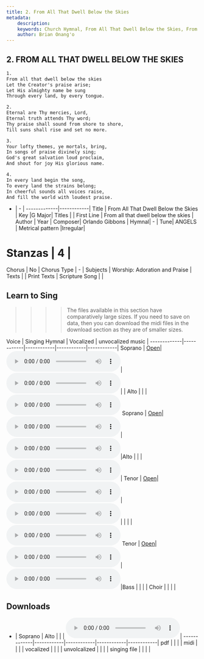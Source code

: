 ```yaml
---
title: 2. From All That Dwell Below the Skies
metadata:
    description: 
    keywords: Church Hymnal, From All That Dwell Below the Skies, From all that dwell below the skies, 
    author: Brian Onang'o
---
```



## 2. FROM ALL THAT DWELL BELOW THE SKIES

```txt
1.
From all that dwell below the skies 
Let the Creator's praise arise; 
Let His almighty name be sung 
Through every land, by every tongue.

2.
Eternal are Thy mercies, Lord, 
Eternal truth attends Thy word; 
Thy praise shall sound from shore to shore, 
Till suns shall rise and set no more. 

3.
Your lofty themes, ye mortals, bring, 
In songs of praise divinely sing; 
God's great salvation loud proclaim, 
And shout for joy His glorious name.

4.
In every land begin the song, 
To every land the strains belong; 
In cheerful sounds all voices raise, 
And fill the world with loudest praise.
```

- |   -  |
-------------|------------|
Title | From All That Dwell Below the Skies |
Key |G Major|
Titles |  |
First Line | From all that dwell below the skies |
Author |
Year |
Composer| Orlando Gibbons |
Hymnal|  - |
Tune| ANGELS |
Metrical pattern |Irregular|
# Stanzas | 4 |
Chorus | No |
Chorus Type | - |
Subjects | Worship: Adoration and Praise |
Texts |  |
Print Texts |
Scripture Song |  |
  
## Learn to Sing

>>>> The files available in this section have comparatively large sizes. If you need to save on data, then you can download the midi files in the download section as they are of smaller sizes.

Voice |  Singing Hymnal | Vocalized | unvocalized music |
-------------|------------|------------|------------|------------|
Soprano | <a href="programmable-singing" _target="blank">Open</a>| <audio controls><source src="{{{cself}}}/CH/mp3/002-long--soprano.mp3" type="audio/mpeg">Your browser does not support the audio element.</audio>| <audio controls><source src="{{{cself}}}/CH/singing/002-long--soprano-v.mp3" type="audio/mpeg">Your browser does not support the audio element.</audio>| | Alto | | | <audio controls><source src="sites/{{{cself}}}/mp3/002-long--alto.mp3" type="audio/mpeg">Your browser does not support the audio element.</audio>
Soprano | <a href="programmable-singing" _target="blank">Open</a>| <audio controls><source src="{{{cself}}}/CH/mp3/002-long--soprano.mp3" type="audio/mpeg">Your browser does not support the audio element.</audio>| <audio controls><source src="{{{cself}}}/CH/singing/002-long--soprano-v.mp3" type="audio/mpeg">Your browser does not support the audio element.</audio>|Alto | | | <audio controls><source src="sites/{{{cself}}}/mp3/002-long--alto.mp3" type="audio/mpeg">Your browser does not support the audio element.</audio>|
Tenor | <a href="programmable-singing" _target="blank">Open</a>| <audio controls><source src="{{{cself}}}/CH/mp3/002-long--tenor.mp3" type="audio/mpeg">Your browser does not support the audio element.</audio>| <audio controls><source src="{{{cself}}}/CH/singing/002-long--tenor-v.mp3" type="audio/mpeg">Your browser does not support the audio element.</audio>| | | | <audio controls><source src="sites/{{{cself}}}/mp3/002-long--tenor.mp3" type="audio/mpeg">Your browser does not support the audio element.</audio>
Tenor | <a href="programmable-singing" _target="blank">Open</a>| <audio controls><source src="{{{cself}}}/CH/mp3/002-long--tenor.mp3" type="audio/mpeg">Your browser does not support the audio element.</audio>| <audio controls><source src="{{{cself}}}/CH/singing/002-long--tenor-v.mp3" type="audio/mpeg">Your browser does not support the audio element.</audio>|Bass | | | |
Choir | | | |

## Downloads

- |  Soprano | Alto | | | <audio controls><source src="sites/{{{cself}}}/mp3/002-long--alto.mp3" type="audio/mpeg">Your browser does not support the audio element.</audio>|
-------------|------------|------------|------------|------------|
pdf | | | |
midi | | | |
vocalized | | | |
unvolcalized | | | |
singing file | | | |
  
